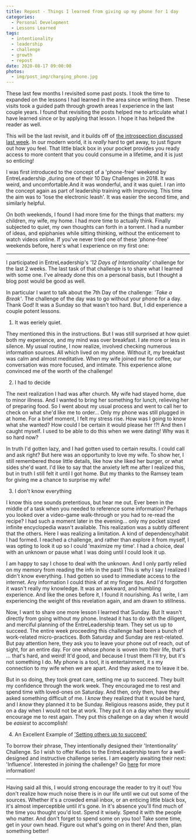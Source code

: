 ```yaml
---
title: Repost - Things I learned from giving up my phone for 1 day
categories:
  - Personal Development
  - Lessons Learned
tags:
  - intentionality
  - leadership
  - challenge
  - growth
  - repost
date: 2020-08-17 09:00:00
photos:
  - img/post_img/charging_phone.jpg
---
```


These last few months I revisited some past posts. I took the time to expanded on the lessons I had learned in the area since writing them. These visits took a guided path through growth areas I experience in the last couple years. I found that revisiting the posts helped me to articulate what I have learned since or by applying that lesson. I hope it has helped the reader as well.

This will be the last revisit, and it builds off of [the introspection discussed last week](/blog/repost-how-do-you-engage-with-your-thoughts/). In our modern world, it is _really_ hard to get away, to just figure out how you feel. That little black box in your pocket provides you ready access to more content that you could consume in a lifetime, and it is just so enticing!

I was first introduced to the concept of a 'phone-free' weekend by EntreLeadership ,during one of their 10 Day Challenges in 2018. It was weird, and uncomfortable.And it was wonderful, and it was quiet. I ran into the concept again as part of leadership training with Improving. This time the aim was to 'lose the electronic leash'. It was easier the second time, and similarly helpful.

On both weekends, I found I had more time for the things that matters: my children, my wife, my home. I had more time to actually think. Finally subjected to quiet, my own thoughts can forth in a torrent. I had a number of ideas, and epiphanies while sitting thinking, without the enticement to watch videos online. If you've never tried one of these 'phone-free' weekends before, here's what I experience on my first one:

---

I participated in EntreLeadership's _'12 Days of Intentionality'_ challenge for the last 2 weeks. The last task of that challenge is to share what I learned with some one. I've already done this on a personal basis, but I thought a blog post would be good as well.

In particular I want to talk about the 7th Day of the challenge: _'Take a Break'_. The challenge of the day was to go without your phone for a day. Thank God! It was a Sunday so that wasn't too hard. But, I did experience a couple potent lessons.

1. It was eeriely quiet.

They mentioned this in the instructions. But I was still surprised at how quiet both my experience, and my mind was over breakfast. I ate more or less in silence. My usual routine, I now realize, involved checking numerous information sources. All which lived on my phone. Without it, my breakfast was calm and almost meditative. When my wife joined me for coffee, our conversation was more focused, and intimate. This experience alone convinced me of the worth of the challenge!

2. I had to decide

The next realization I had was after church. My wife had stayed home, due to minor illness. And I wanted to bring her something for lunch, relieving her of preparing food. So I went about my usual process and went to call her to check on what she'd like me to order... Only my phone was still plugged in at home. For a brief moment, I felt my stress rise. How was I going to know what she wanted? How could I be certain it would please her !?! And then I caught myself. I used to be able to do this when we were dating! Why was it so hard now?

In truth I'd gotten lazy, and I had gotten used to certain results. I could call and ask right? But here was an opportunity to love my wife. To show her, I still remembered those little details, like how she liked her burger, or what sides she'd want. I'd like to say that the anxiety left me after I realized this, but in truth I still felt it until I got home. But my thanks to the Ramsey team for giving me a chance to surprise my wife!

3. I don't know everything

I know this one sounds pretentious, but hear me out. Ever been in the middle of a task when you needed to reference some information? Perhaps you looked over a video-game walk-through or you had to re-read the recipe? I had such a moment later in the evening... only my pocket sized infinite encyclopedia wasn't available. This realization was a subtly different that the others. Here I was realizing a limitation. A kind of dependency/habit I had formed. I reached a challenge, and rather than explore it from myself, I was opting to look it up so I could 'maximize my time'. I had a choice, deal with an unknown or pause what I was doing until I could look it up.

I am happy to say I chose to deal with the unknown. And I only partly relied on my memory from reading the info in the past! This is why I say I realized I didn't know everything. I had gotten so used to immediate access to the internet. Any information I could think of at my finger tips. And I'd forgotten it wasn't really my knowledge. It was an awkward, and humbling experience. And like the ones before it, I found it nourishing. As I write, I am experiencing the weight of this revelation again, and am drawn to stillness.

Now, I want to share one more lesson I learned that Sunday. But It wasn't directly from going without my phone. Instead it has to do with the diligent, and merciful planning of the EntreLeadership team. They set us up to succeed. The entire week proceeding this challenge had been a bunch of work-related micro-practices. Both Saturday and Sunday are rest-related. But pay attention here, they ask you to leave your phone out of reach, out of sight, for an entire day. For one whose phone is woven into their life, that's ... that's hard, and weird! It'd good, and because I trust them I'll try, but it's not something I do. My phone is a tool, it is entertainment, it s my connection to my wife when we are apart. And they asked me to leave it be.

But in so doing, they took great care, setting me up to succeed. They built my confidence through the work week. They encouraged me to rest and spend time with loved-ones on Saturday. And then, only then, have they asked something difficult of me. I _know_ they realized that it would be hard, and I _know_ they planned it to be Sunday. Religious reasons aside, they put it on a day when I would not be at work. They put it on a day when they would encourage me to rest again. They put this challenge on a day when it would be _easiest_ to accomplish!

4. An Excellent Example of ['Setting others up to succeed'](/blog/setting-others-up-to-succeed/)

To borrow their phrase, They intentionally designed their 'Intentionality' Challenge. So I wish to offer Kudos to the EntreLeadership team for a well-designed and instructive challenge series. I am eagerly awaiting their next: 'Influence'. Interested in joining the challenge? Go [here](https://is-tracking-link-api-prod.appspot.com/api/v1/click/6375256661950464/5251947050303488) for more information!

---

Having said all this, I would strong encourage the reader to try it out! You don't realize how much noise there is in our life until we cut out some of the sources. Whether it's a crowded email inbox, or an enticing little black box, it's almost imperceptible until it's gone. In it's absence you'll find much of the time you thought you'd lost. Spend it wisely. Spend it with the people who matter. And don't forget to spend some on you too! Take some time, get in your own head. Figure out what's going on in there! And then, plan something better!
